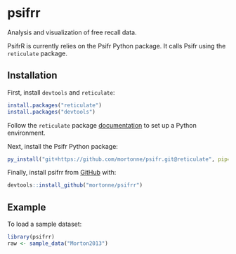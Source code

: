 
<!-- README.md is generated from README.Rmd. Please edit that file -->

# psifrr

<!-- badges: start -->
<!-- badges: end -->

Analysis and visualization of free recall data.

PsifrR is currently relies on the Psifr Python package. It calls Psifr
using the `reticulate` package.

## Installation

First, install `devtools` and `reticulate`:

``` r
install.packages("reticulate")
install.packages("devtools")
```

Follow the `reticulate` package
[documentation](https://rstudio.github.io/reticulate/index.html) to set
up a Python environment.

Next, install the Psifr Python package:

``` r
py_install("git+https://github.com/mortonne/psifr.git@reticulate", pip=TRUE)
```

Finally, install psifrr from [GitHub](https://github.com/) with:

``` r
devtools::install_github("mortonne/psifrr")
```

## Example

To load a sample dataset:

``` r
library(psifrr)
raw <- sample_data("Morton2013")
```
